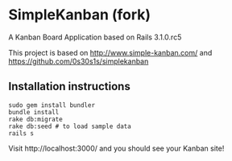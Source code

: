 # SimpleKanban (fork)

A Kanban Board Application based on Rails 3.1.0.rc5

This project is based on http://www.simple-kanban.com/ and https://github.com/0s30s1s/simplekanban


## Installation instructions

    sudo gem install bundler
    bundle install
    rake db:migrate
    rake db:seed # to load sample data
    rails s

Visit http://localhost:3000/ and you should see your Kanban site!
